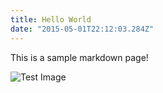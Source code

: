 ```yaml
---
title: Hello World
date: "2015-05-01T22:12:03.284Z"
---
```


This is a sample markdown page!

![Test Image](test.jpg)